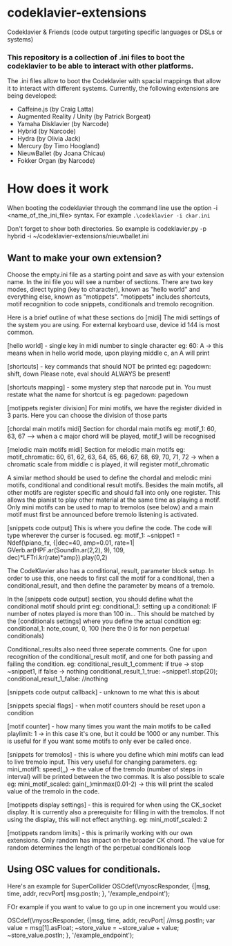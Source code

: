 # codeklavier-extensions
Codeklavier &amp; Friends (code output targeting specific languages or DSLs or systems)

### This repository is a collection of .ini files to boot the codeklavier to be able to interact with other platforms.

The .ini files allow to boot the Codeklavier with spacial mappings that allow it to interact with different systems. Currently, the following
extensions are being developed:

- Caffeine.js (by Craig Latta)
- Augmented Reality / Unity (by Patrick Borgeat)
- Yamaha Disklavier (by Narcode)
- Hybrid (by Narcode)
- Hydra (by Olivia Jack)
- Mercury (by Timo Hoogland)
- NieuwBallet (by Joana Chicau)
- Fokker Organ (by Narcode)

# How does it work
When booting the codeklavier through the command line use the option -i <name_of_the_ini_file> syntax. For example
`.\codeklavier -i ckar.ini`

Don't forget to show both directories. So example is codeklavier.py -p hybrid -i ~/codeklavier-extensions/nieuwballet.ini

## Want to make your own extension?

Choose the empty.ini file as a starting point and save as with your extension name.
In the ini file you will see a number of sections. There are two key modes, direct typing (key to character), known as "hello world" and everything else, known as "motippets". "motippets" includes shortcuts, motif recognition to code snippets,   conditionals and tremolo recognition.

Here is a brief outline of what these sections do
[midi]
The midi settings of the system you are using. For external keyboard use, device id 144 is most common.

[hello world] - single key in midi number to single character
eg: 60: A    -> this means when in hello world mode, upon playing middle c, an A will print

[shortcuts] -  key commands that should NOT be printed
eg: pagedown: shift, down
Please note, eval should ALWAYS be present!

[shortcuts mapping] - some mystery step that narcode put in. You must restate what the name for shortcut is
eg: pagedown: pagedown

[motippets register division]
For mini motifs, we have the register divided in 3 parts. Here you can choose the division of those parts

[chordal main motifs midi]
Section for chordal main motifs
eg: motif_1: 60, 63, 67 --> when a c major chord will be played, motif_1 will be recognised

[melodic main motifs midi]
Section for melodic main motifs
eg: motif_chromatic: 60, 61, 62, 63, 64, 65, 66, 67, 68, 69, 70, 71, 72  -> when a chromatic scale from middle c is played, it will register motif_chromatic


A similar method should be used to define the chordal and melodic mini motifs, conditional and conditional result motifs. Besides the main motifs, all other motifs are register specific and should fall into only one register. This allows the pianist to play other material at the same time as playing a motif. Only mini motifs can be used to map to tremolos (see below) and a main motif must first be announced before tremolo listening is activated.

[snippets code output]
This is where you define the code. The code will type wherever the curser is focused.
eg: motif_1: ~snippet1 = Ndef(\piano_fx, {|dec=40, amp=0.01, rate=1| GVerb.ar(HPF.ar(SoundIn.ar(2,2), 9), 109, dec)*LFTri.kr(rate)*amp}).play(0,2) 

The CodeKlavier also has a conditional, result, parameter block setup. In order to use this, one needs to first call the motif for a conditional, then a conditional_result, and then define the parameter by means of a tremolo.

In the [snippets code output] section, you should define what the conditional motif should print 
eg: conditional_1: setting up a conditional: IF number of notes played is more than 100 in...
This should be matched by the [conditionals settings] where you define the actual condition
eg: conditional_1: note_count, 0, 100    (here the 0 is for non perpetual conditionals)

Conditional_results also need three seperate comments. One for upon recognition of the conditional_result motif, and one for both passing and failing the condition.
eg:  conditional_result_1_comment: if true -> stop ~snippet1, if false -> nothing
     conditional_result_1_true: ~snippet1.stop(20);
     conditional_result_1_false: //nothing


[snippets code output callback] - unknown to me what this is about

[snippets special flags] - when motif counters should be reset upon a condition

[motif counter] - how many times you want the main motifs to be called
playlimit: 1 -> in this case it's one, but it could be 1000 or any number. This is useful for if you want some motifs to only ever be called once.

[snippets for tremolos] - this is where you define which mini motifs can lead to live tremolo input. This very useful for changing parameters.
eg: mini_motif1: speed(,,) -> the value of the tremolo (number of steps in interval) will be printed between the two commas. It is also possible to scale
eg: mini_motif_scaled: gain(,,)minmax(0.01-2) -> this will print the scaled value of the tremolo in the code.

[motippets display settings] - this is required for when using the CK_socket display. It is currently also a prerequisite for filling in with the tremolos. If not using the display, this will not effect anything.
eg: mini_motif_scaled: 2

[motippets random limits] - this is primarily working with our own extensions. Only random has impact on the broader CK chord. The value for random determines the length of the perpetual conditionals loop

## Using OSC values for conditionals.

Here's an example for SuperCollider
OSCdef(\myoscResponder, {|msg, time, addr, recvPort|
	msg.postln;
}, '/example_endpoint');

FOr example if you want to value to go up in one increment you would use: 

OSCdef(\myoscResponder, {|msg, time, addr, recvPort|
	//msg.postln;
	var value = msg[1].asFloat;
	~store_value  = ~store_value + value;
	~store_value.postln;
}, '/example_endpoint');


